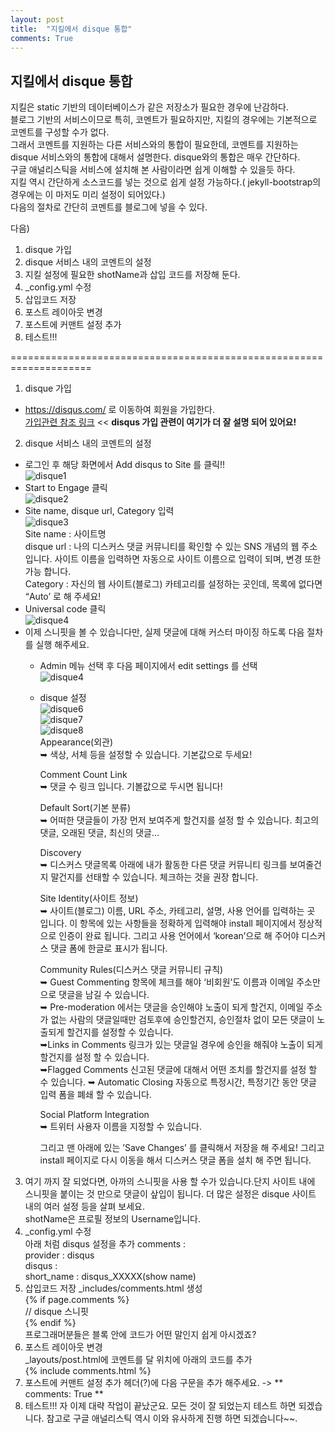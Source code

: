 ```yaml
---
layout: post
title:  "지킬에서 disque 통합"
comments: True
---
```

## 지킬에서 disque 통합   
지킬은 static 기반의 데이터베이스가 같은 저장소가 필요한 경우에 난감하다.    
블로그 기반의 서비스이므로 특히, 코멘트가 필요하지만, 지킬의 경우에는 기본적으로 코멘트를 구성할 수가 없다.   
그래서 코멘트를 지원하는 다른 서비스와의 통합이 필요한데, 코멘트를 지원하는 disque 서비스와의 통합에 대해서 설명한다.
disque와의 통합은 매우 간단하다.     
구글 애널리스틱을 서비스에 설치해 본 사람이라면 쉽게 이해할 수 있을듯 하다.   
지킬 역시 간단하게 소스코드를 넣는 것으로 쉽게 설정 가능하다.( jekyll-bootstrap의 경우에는 이 마저도 미리 설정이 되어있다.)   
다음의 절차로 간단히 코멘트를 블로그에 넣을 수 있다.

다음)       
1. disque 가입
2. disque 서비스 내의 코멘트의 설정
3. 지킬 설정에 필요한 shotName과 삽입 코드를 저장해 둔다.
4. _config.yml 수정
5. 삽입코드 저장
6. 포스트 레이아웃 변경
7. 포스트에 커맨트 설정 추가
8. 테스트!!!

====================================================================  
1. disque 가입
  - https://disqus.com/ 로 이동하여 회원을 가입한다.    
  [가입관련 참조 링크](http://onasaju.tistory.com/182) << **disqus 가입 관련이 여기가 더 잘 설명 되어 있어요!**
2. disque 서비스 내의 코멘트의 설정
  - 로그인 후 해당 화면에서 Add disqus to Site 를 클릭!!  
  ![disque1](/images/disque1.png "disque1")
  - Start to Engage 클릭    
  ![disque2](/images/disque2.png "disque2")    
  - Site name, disque url, Category 입력    
  ![disque3](/images/disque3.png "disque3")    
  Site name : 사이트명    
  disque url : 나의 디스커스 댓글 커뮤니티를 확인할 수 있는 SNS 개념의 웹 주소 입니다. 사이트 이름을 입력하면 자동으로 사이트 이름으로 입력이 되며, 변경 또한 가능 합니다.   
  Category : 자신의 웹 사이트(블로그) 카테고리를 설정하는 곳인데, 목록에 없다면 “Auto’ 로 해 주세요!   
  - Universal code 클릭   
  ![disque4](/images/disque4.png "disque4")
  - 이제 스니핏을 볼 수 있습니다만, 실제 댓글에 대해 커스터 마이징 하도록 다음 절차를 실행 해주세요.    
    - Admin 메뉴 선택 후 다음 페이지에서 edit settings 를 선택   
     ![disque4](/images/disque5.png "disque5")    
    -  disque 설정  
       ![disque6](/images/disque6.png "disque6")    
       ![disque7](/images/disque7.png "disque7")    
       ![disque8](/images/disque8.png "disque8")    
        Appearance(외관)    
        ➥ 색상, 서체 등을 설정할 수 있습니다. 기본값으로 두세요!    

        Comment Count Link    
        ➥ 댓글 수 링크 입니다. 기볼값으로 두시면 됩니다!   

        Default Sort(기본 분류)   
        ➥ 어떠한 댓글들이 가장 먼저 보여주게 할건지를 설정 할 수 있습니다. 최고의 댓글, 오래된 댓글, 최신의 댓글…   

        Discovery   
        ➥ 디스커스 댓글목록 아래에 내가 활동한 다른 댓글 커뮤니티 링크를 보여줄건지 말건지를 선태할 수 있습니다. 체크하는 것을 권장 합니다.    

        Site Identity(사이트 정보)   
        ➥ 사이트(블로그) 이름, URL 주소, 카테고리, 설명, 사용 언어를 입력하는 곳 입니다. 이 항목에 있는 사항들을 정확하게 입력해야 install 페이지에서 정상적으로 인증이 완료 됩니다. 그리고 사용 언어에서 ‘korean’으로 해 주어야 디스커스 댓글 폼에 한글로 표시가 됩니다.    

        Community Rules(디스커스 댓글 커뮤니티 규칙)    
        ➥ Guest Commenting 항목에 체크를 해야 ‘비회원’도 이름과 이메일 주소만으로 댓글을 남길 수 있습니다.   
        ➥ Pre-moderation 에서는 댓글을 승인해야 노출이 되게 할건지, 이메일 주소가 없는 사람의 댓글일때만 검토후에 승인할건지, 승인절차 없이 모든 댓글이 노출되게 할건지를 설정할 수 있습니다.   
        ➥Links in Comments 링크가 있는 댓글일 경우에 승인을 해줘야 노출이 되게 할건지를 설정 할 수 있습니다.    
        ➥Flagged Comments 신고된 댓글에 대해서 어떤 조치를 할건지를 설정 할 수 있습니다.
        ➥ Automatic Closing 자동으로 특정시간, 특정기간 동안 댓글 입력 폼을 폐쇄 할 수 있습니다.    

        Social Platform Integration   
        ➥ 트위터 사용자 이름을 지정할 수 있습니다.   

        그리고 맨 아래에 있는 ’Save Changes’ 를 클릭해서 저장을 해 주세요! 그리고 install 페이지로 다시 이동을 해서 디스커스 댓글 폼을 설치 해 주면 됩니다.    
3. 여기 까지 잘 되었다면, 아까의 스니핏을 사용 할 수가 있습니다.단지 사이트 내에 스니핏을 붙이는 것 만으로 댓글이 샆입이 됩니다. 더 많은 설정은 disque 사이트 내의 여러 설정 등을 살펴 보세요.  
   shotName은 프로필 정보의 Username입니다.
4. _config.yml 수정   
아래 처럼 disqus 설정을 추가
       comments :    
         provider : disqus   
         disqus :    
           short_name : disqus_XXXXX(show name)    
5. 삽입코드 저장
_includes/comments.html 생성    
         {% if page.comments %}  
         // disque 스니핏  
        {% endif %}  
프로그래머분들은 블록 안에 코드가 어떤 말인지 쉽게 아시겠죠?          
6. 포스트 레이아웃 변경       
_layouts/post.html에 코멘트를 달 위치에 아래의 코드를 추가  
       {% include comments.html %}  
7. 포스트에 커맨트 설정 추가
헤더(?)에 다음 구문을 추가 해주세요. -> ** comments: True **  
8. 테스트!!!
자 이제 대략 작업이 끝났군요. 모든 것이 잘 되었는지 테스트 하면 되겠습니다. 참고로 구글 애널리스틱 역시 이와 유사하게 진행 하면 되겠습니다~~.
